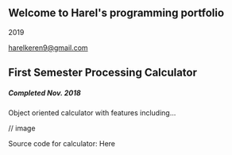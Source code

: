 ## Welcome to Harel's programming portfolio
2019

harelkeren9@gmail.com

## First Semester Processing Calculator
##### Completed Nov. 2018
Object oriented calculator with features including...

// image 

Source code for calculator: Here
